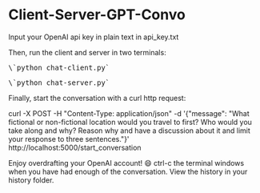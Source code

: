 # Client-Server-GPT-Convo

Input your OpenAI api key in plain text in api_key.txt

  
  Then, run the client and server in two terminals:
  
  <pre>
\`python chat-client.py`
</pre>

<pre>
\`python chat-server.py`
</pre>
  
  Finally, start the conversation with a curl http request:
  
  curl -X POST -H "Content-Type: application/json" -d '{"message": "What fictional or non-fictional location would you travel to first? Who would you take along and why? Reason why and have a discussion about it and limit your response to three sentences."}' http://localhost:5000/start_conversation
  
  Enjoy overdrafting your OpenAI account! 😄 ctrl-c the terminal windows when you have had enough of the conversation. View the history in your history folder.
